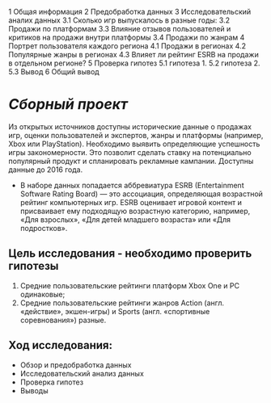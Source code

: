 1  Общая информация
2  Предобработка данных
3  Исследовательский аналих данных
3.1  Cколько игр выпускалось в разные годы:
3.2  Продажи по платформам
3.3  Влияние отзывов пользователей и критиков на продажи внутри платформы
3.4  Продажи по жанрам
4  Портрет пользователя каждого региона
4.1  Продажи в регионах
4.2  Популярные жанры в регионах
4.3  Влияет ли рейтинг ESRB на продажи в отдельном регионе?
5  Проверка гипотез
5.1  гипотеза 1.
5.2  гипотеза 2.
5.3  Вывод
6  Общий вывод
# *Сборный проект*

Из открытых источников доступны исторические данные о продажах игр, оценки пользователей и экспертов, жанры и платформы (например, Xbox или PlayStation).
Необходимо выявить определяющие успешность игры закономерности. Это позволит сделать ставку на потенциально популярный продукт и спланировать рекламные кампании.
Доступны данные до 2016 года.

- В наборе данных попадается аббревиатура ESRB (Entertainment Software Rating Board) — это ассоциация, определяющая возрастной рейтинг компьютерных игр. 
ESRB оценивает игровой контент и присваивает ему подходящую возрастную категорию, например, «Для взрослых», «Для детей младшего возраста» или «Для подростков».

## Цель исследования - необходимо проверить гипотезы

1. Средние пользовательские рейтинги платформ Xbox One и PC одинаковые;
2. Средние пользовательские рейтинги жанров Action (англ. «действие», экшен-игры) и Sports (англ. «спортивные соревнования») разные.

## Ход исследования:

 - Обзор и предобработка данных
 - Исследовательский анализ данных
 - Проверка гипотез
 - Выводы
 

